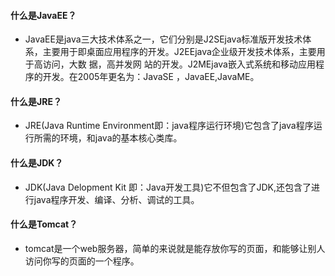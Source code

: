 #### 什么是JavaEE？
* JavaEE是java三大技术体系之一，它们分别是J2SEjava标准版开发技术体系，主要用于即桌面应用程序的开发。J2EEjava企业级开发技术体系，主要用于高访问，大数   据，高并发网   站的开发。J2MEjava嵌入式系统和移动应用程序的开发。在2005年更名为：JavaSE ，JavaEE,JavaME。
#### 什么是JRE？
* JRE(Java Runtime Environment即：java程序运行环境)它包含了java程序运行所需的环境，和java的基本核心类库。
#### 什么是JDK？
* JDK(Java Delopment Kit 即：Java开发工具)它不但包含了JDK,还包含了进行java程序开发、编译、分析、调试的工具。
#### 什么是Tomcat？
* tomcat是一个web服务器，简单的来说就是能存放你写的页面，和能够让别人访问你写的页面的一个程序。
